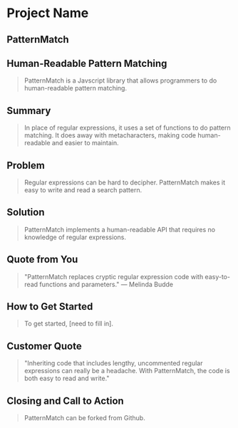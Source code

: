 # Project Name #

<!-- 
> This material was originally posted [here](http://www.quora.com/What-is-Amazons-approach-to-product-development-and-product-management). It is reproduced here for posterities sake.

There is an approach called "working backwards" that is widely used at Amazon. They work backwards from the customer, rather than starting with an idea for a product and trying to bolt customers onto it. While working backwards can be applied to any specific product decision, using this approach is especially important when developing new products or features.

For new initiatives a product manager typically starts by writing an internal press release announcing the finished product. The target audience for the press release is the new/updated product's customers, which can be retail customers or internal users of a tool or technology. Internal press releases are centered around the customer problem, how current solutions (internal or external) fail, and how the new product will blow away existing solutions.

If the benefits listed don't sound very interesting or exciting to customers, then perhaps they're not (and shouldn't be built). Instead, the product manager should keep iterating on the press release until they've come up with benefits that actually sound like benefits. Iterating on a press release is a lot less expensive than iterating on the product itself (and quicker!).

If the press release is more than a page and a half, it is probably too long. Keep it simple. 3-4 sentences for most paragraphs. Cut out the fat. Don't make it into a spec. You can accompany the press release with a FAQ that answers all of the other business or execution questions so the press release can stay focused on what the customer gets. My rule of thumb is that if the press release is hard to write, then the product is probably going to suck. Keep working at it until the outline for each paragraph flows. 

Oh, and I also like to write press-releases in what I call "Oprah-speak" for mainstream consumer products. Imagine you're sitting on Oprah's couch and have just explained the product to her, and then you listen as she explains it to her audience. That's "Oprah-speak", not "Geek-speak".

Once the project moves into development, the press release can be used as a touchstone; a guiding light. The product team can ask themselves, "Are we building what is in the press release?" If they find they're spending time building things that aren't in the press release (overbuilding), they need to ask themselves why. This keeps product development focused on achieving the customer benefits and not building extraneous stuff that takes longer to build, takes resources to maintain, and doesn't provide real customer benefit (at least not enough to warrant inclusion in the press release).
 -->
 
## PatternMatch ##

## Human-Readable Pattern Matching ##
  > PatternMatch is a Javscript library that allows programmers to do human-readable pattern matching.

## Summary ##
  > In place of regular expressions, it uses a set of functions to do pattern matching. 
  > It does away with metacharacters, making code human-readable and easier to maintain.

## Problem ##
  > Regular expressions can be hard to decipher. PatternMatch makes it easy to write and read a search pattern.

## Solution ##
  > PatternMatch implements a human-readable API that requires no knowledge of regular expressions.

## Quote from You ##
  > "PatternMatch replaces cryptic regular expression code with easy-to-read functions and parameters." — Melinda Budde

## How to Get Started ##
  > To get started, [need to fill in].

## Customer Quote ##
  > "Inheriting code that includes lengthy, uncommented regular expressions can really be a headache. With PatternMatch, the code is both easy to read and write."

## Closing and Call to Action ##
  > PatternMatch can be forked from Github.
